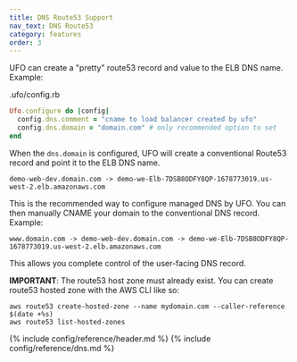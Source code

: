```yaml
---
title: DNS Route53 Support
nav_text: DNS Route53
category: features
order: 3
---
```


UFO can create a "pretty" route53 record and value to the ELB DNS name. Example:

.ufo/config.rb

```ruby
Ufo.configure do |config|
  config.dns.comment = "cname to load balancer created by ufo"
  config.dns.domain = "domain.com" # only recommended option to set
end
```

When the `dns.domain` is configured, UFO will create a conventional Route53 record and point it to the ELB DNS name.

    demo-web-dev.domain.com -> demo-we-Elb-7DSB8ODFY8QP-1678773019.us-west-2.elb.amazonaws.com

This is the recommended way to configure managed DNS by UFO. You can then manually CNAME your domain to the conventional DNS record. Example:

    www.domain.com -> demo-web-dev.domain.com -> demo-we-Elb-7DSB8ODFY8QP-1678773019.us-west-2.elb.amazonaws.com

This allows you complete control of the user-facing DNS record.

**IMPORTANT**: The route53 host zone must already exist. You can create route53 hosted zone with the AWS CLI like so:

    aws route53 create-hosted-zone --name mydomain.com --caller-reference $(date +%s)
    aws route53 list-hosted-zones

{% include config/reference/header.md %}
{% include config/reference/dns.md %}
